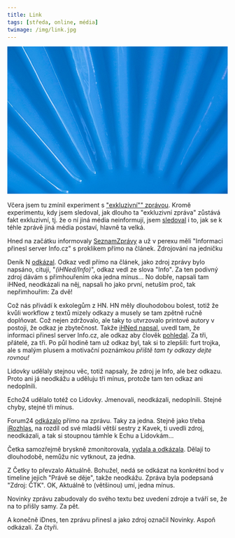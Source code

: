 ```yaml
---
title: Link
tags: [středa, online, média]
twimage: /img/link.jpg
---
```


![cover](/img/link.jpg)

Včera jsem tu zmínil experiment s ["exkluzivní"" zprávou](https://den1.cz/2021/05/11/exkluzivni.html). Kromě experimentu, kdy jsem sledoval, jak dlouho ta "exkluzivní zpráva" zůstává fakt exkluzivní, tj. že o ní jiná média neinformují, jsem [sledoval](https://twitter.com/adent/status/1390626023528599552) i to, jak se k téhle zprávě jiná média postaví, hlavně ta velká.

Hned na začátku informovaly [SeznamZprávy](https://www.seznamzpravy.cz/clanek/netolicky-promluvil-proti-hamackovi-vnitro-ho-odvolalo-z-dozorci-rady-ceske-posty-153622) a už v perexu měli "Informaci přinesl server Info.cz" s proklikem přímo na článek. Zdrojování na jedničku

Deník N [odkázal](https://denikn.cz/minuta/621693/?ref=mpm). Odkaz vedl přímo na článek, jako zdroj zprávy bylo napsáno, cituji, "_(iHNed/Info)_", odkaz vedl ze slova "Info". Za ten podivný zdroj dávám s přimhouřením oka jedna mínus... No dobře, napsali tam iHNed, neodkázali na něj, napsali ho jako první, netuším proč, tak nepřimhouřím: Za dvě!

Což nás přivádí k exkolegům z HN. HN měly dlouhodobou bolest, totiž že kvůli workflow z textů mizely odkazy a musely se tam zpětně ručně doplňovat. Což nejen zdržovalo, ale taky to utvrzovalo printové autory v postoji, že odkaz je zbytečnost. Takže [iHNed napsal](https://byznys.ihned.cz/c1-66922120-hejtman-martin-netolicky-skoncil-v-dozorci-rade-posty-den-pote-co-promluvil-o-kauze-hamacka-a-jeho-cesty-do-moskvy), uvedl tam, že informaci přinesl server Info.cz, ale odkaz aby člověk [pohledal](https://twitter.com/adent/status/1390644535294840836). Za tři, přátelé, za tři. Po půl hodině tam už odkaz byl, tak si to zlepšili: furt trojka, ale s malým plusem a motivační poznámkou _příště tam ty odkazy dejte rovnou!_

Lidovky udělaly stejnou věc, totiž napsaly, že zdroj je Info, ale bez odkazu. Proto ani já neodkážu a uděluju tři mínus, protože tam ten odkaz ani nedoplnili.

Echo24 udělalo totéž co Lidovky. Jmenovali, neodkázali, nedoplnili. Stejné chyby, stejné tři mínus.

Forum24 [odkázalo](https://www.forum24.cz/hamacek-odvolal-netolickeho-z-dozorci-rady-ceske-posty/) přímo na zprávu. Taky za jedna. Stejně jako třeba [iRozhlas](https://www.irozhlas.cz/zpravy-domov/netolicky-hamacek-ceska-posta_2105071439_pj), na rozdíl od své mladší větší sestry z Kavek, ti uvedli zdroj, neodkázali, a tak si stoupnou támhle k Echu a Lidovkám...

Četka samozřejmě bryskně zmonitorovala, [vydala a odkázala](https://www.ceskenoviny.cz/zpravy/hamacek-odvolal-netolickeho-z-dozorci-rady-ceske-posty/2033790). Dělají to dlouhodobě, nemůžu nic vytknout, za jedna.

Z Četky to převzalo Aktuálně. Bohužel, nedá se odkázat na konkrétní bod v timeline jejich "Právě se děje", takže neodkážu. Zpráva byla podepsaná "Zdroj: ČTK". OK, Aktuálně to (většinou) umí, jedna mínus.

Novinky zprávu zabudovaly do svého textu bez uvedení zdroje a tváří se, že na to přišly samy. Za pět.

A konečně iDnes, ten zprávu přinesl a jako zdroj označil Novinky. Aspoň odkázali. Za čtyři.

